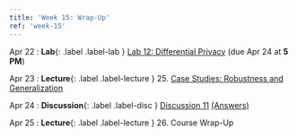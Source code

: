 ```yaml
---
title: 'Week 15: Wrap-Up'
ref: 'week-15'
---
```


Apr 22
: **Lab**{: .label .label-lab } [Lab 12: Differential Privacy](http://data102.datahub.berkeley.edu/hub/user-redirect/git-pull?repo=https%3A%2F%2Fgithub.com%2Fds-102%2Fsp24-materials&urlpath=lab%2Ftree%2Fsp24-materials%2Flab%2Flab12%2Flab12.ipynb&branch=main) (due Apr 24 at **5 PM**)

Apr 23
: **Lecture**{: .label .label-lecture } 25. [Case Studies: Robustness and Generalization](lecture/lec25)

Apr 24
: **Discussion**{: .label .label-disc } [Discussion 11](https://drive.google.com/file/d/1hlQWxHpuvjPXOk40lXe2QQTUncUxKz3a/view?usp=drive_link) [(Answers)](https://drive.google.com/file/d/1NrR_RISoIiPOzO29FxD1EbhYRrGi0PWu/view?usp=drive_link) 

Apr 25
: **Lecture**{: .label .label-lecture } 26. Course Wrap-Up
